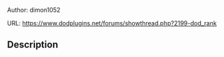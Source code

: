 Author: dimon1052

URL: https://www.dodplugins.net/forums/showthread.php?2199-dod_rank

## Description

